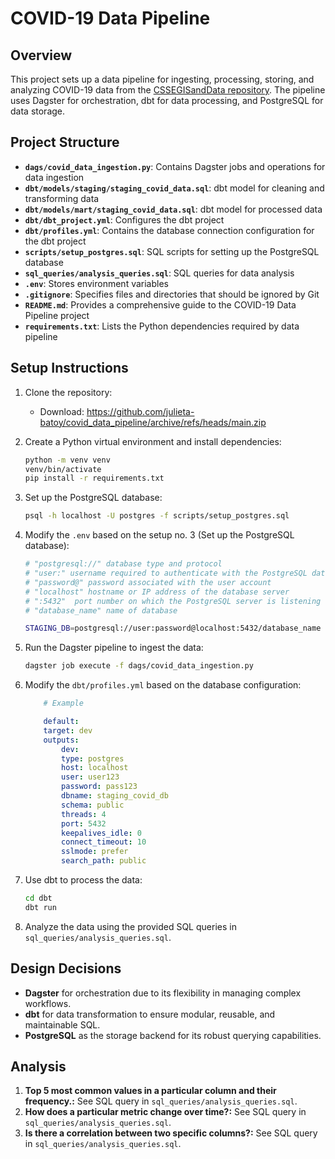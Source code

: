 # COVID-19 Data Pipeline

## Overview
This project sets up a data pipeline for ingesting, processing, storing, and analyzing COVID-19 data from the [CSSEGISandData repository](https://github.com/CSSEGISandData/COVID-19). The pipeline uses Dagster for orchestration, dbt for data processing, and PostgreSQL for data storage.

## Project Structure
- **`dags/covid_data_ingestion.py`**: Contains Dagster jobs and operations for data ingestion
- **`dbt/models/staging/staging_covid_data.sql`**: dbt model for cleaning and transforming data
- **`dbt/models/mart/staging_covid_data.sql`**: dbt model for processed data
- **`dbt/dbt_project.yml`**: Configures the dbt project
- **`dbt/profiles.yml`**: Contains the database connection configuration for the dbt project
- **`scripts/setup_postgres.sql`**: SQL scripts for setting up the PostgreSQL database
- **`sql_queries/analysis_queries.sql`**: SQL queries for data analysis
- **`.env`**: Stores environment variables
- **`.gitignore`**: Specifies files and directories that should be ignored by Git
- **`README.md`**: Provides a comprehensive guide to the COVID-19 Data Pipeline project
- **`requirements.txt`**: Lists the Python dependencies required by data pipeline

## Setup Instructions
1. Clone the repository:
    - Download: https://github.com/julieta-batoy/covid_data_pipeline/archive/refs/heads/main.zip

2. Create a Python virtual environment and install dependencies:
    ```bash
    python -m venv venv
    venv/bin/activate
    pip install -r requirements.txt

3. Set up the PostgreSQL database:
    ```bash
    psql -h localhost -U postgres -f scripts/setup_postgres.sql

4. Modify the `.env` based on the setup no. 3 (Set up the PostgreSQL database):
    ```bash
    # "postgresql://" database type and protocol
    # "user:" username required to authenticate with the PostgreSQL database
    # "password@" password associated with the user account
    # "localhost" hostname or IP address of the database server
    # ":5432"  port number on which the PostgreSQL server is listening for connections
    # "database_name" name of database
    
    STAGING_DB=postgresql://user:password@localhost:5432/database_name

5. Run the Dagster pipeline to ingest the data:
    ```bash
    dagster job execute -f dags/covid_data_ingestion.py

6. Modify the `dbt/profiles.yml` based on the database configuration:
    ```yaml
        # Example
    
        default:
        target: dev
        outputs:
            dev:
            type: postgres
            host: localhost
            user: user123
            password: pass123
            dbname: staging_covid_db
            schema: public
            threads: 4
            port: 5432
            keepalives_idle: 0
            connect_timeout: 10
            sslmode: prefer
            search_path: public

7. Use dbt to process the data:
    ```bash
    cd dbt
    dbt run

8. Analyze the data using the provided SQL queries in `sql_queries/analysis_queries.sql`.

## Design Decisions
- **Dagster** for orchestration due to its flexibility in managing complex workflows.
- **dbt** for data transformation to ensure modular, reusable, and maintainable SQL.
- **PostgreSQL** as the storage backend for its robust querying capabilities.

## Analysis
1. **Top 5 most common values in a particular column and their frequency.:** See SQL query in `sql_queries/analysis_queries.sql`.
2. **How does a particular metric change over time?:** See SQL query in `sql_queries/analysis_queries.sql`.
3. **Is there a correlation between two specific columns?:** See SQL query in `sql_queries/analysis_queries.sql`.

